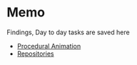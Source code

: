 # Memo
Findings, Day to day tasks are saved here

- [Procedural Animation](Pages/ProceduralAnimation)
- [Repositories](Pages/Repositories.md)
